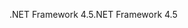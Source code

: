 <span data-ttu-id="af0d7-101">.NET Framework 4.5</span><span class="sxs-lookup"><span data-stu-id="af0d7-101">.NET Framework 4.5</span></span>